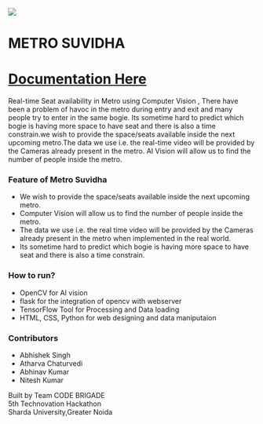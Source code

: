 ![](metrosuvidha_gif.gif)
# METRO SUVIDHA
# [Documentation Here](https://drive.google.com/file/d/1vLa6wQ2vDafvU5mq-XSnOG6WhvGLuKNe/view?usp=sharing)

Real-time Seat availability in Metro using Computer Vision , There have been a problem of havoc in the metro during entry and exit and many people try to enter in the same bogie.
Its sometime hard to predict which bogie is having more space to have seat and there is also a time constrain.we wish to provide the space/seats available inside the next upcoming metro.The data we use i.e. the real-time video will be provided by the Cameras already present in the metro.
AI Vision will allow us to find the number of people inside the metro.




### Feature of Metro Suvidha
- We wish to provide the space/seats available inside the next upcoming metro.
- Computer Vision will allow us to find the number of people inside the metro. 
- The data we use i.e. the real time video will be provided by the Cameras already present in the metro when implemented in the real world.
- Its sometime hard to predict which bogie is having more space to have seat and there is also a time constrain.


### How to run?
- OpenCV for AI vision
- flask for the integration of opencv with webserver
- TensorFlow Tool for Processing and Data loading
- HTML, CSS, Python for web designing and data maniputaion

### Contributors
- Abhishek Singh
- Atharva Chaturvedi
- Abhinav Kumar
- Nitesh Kumar

Built by Team CODE BRIGADE<br>
5th Technovation Hackathon<br>
Sharda University,Greater Noida
